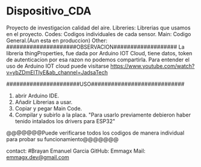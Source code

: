 # Dispositivo_CDA
 Proyecto de investigacion calidad del aire. 
Libreries: Librerias que usamos en el proyecto.
Codes: Codigos individuales de cada sensor.
Main: Codigo General.(Aun esta en produccion)
Other:
#####################OBSERVACION###################
La libreria thingProperties, fue dada por Arduino IOT Cloud, tiene datos, token de autenticacion
por esa razon no podemos compartirla.
Para entender el uso de Arduino IOT cloud puede visitarse
https://www.youtube.com/watch?v=ybZDmEITIyE&ab_channel=JadsaTech


######################USO############################

1. abrir Arduino IDE.
2. Añadir Librerias a usar.
3. Copiar y pegar Main Code.
4. Compilar y subirlo a la placa.
"Para usarlo previamente debieron haber tenido 
intalados los drivers para ESP32"

@@@@@@@Puede verificarse todos los codigos de manera individual para probar su funcionamiento@@@@@@@

contact:
#Brayan Emanuel Garcia
GitHub: Emmagx
Mail: emmagx.dev@gmail.com

